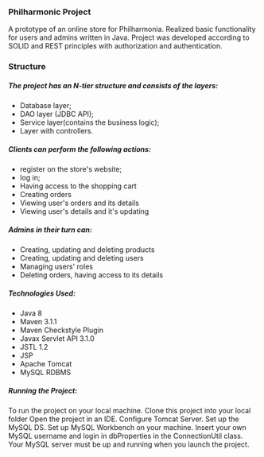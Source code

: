 ### Philharmonic Project 
A prototype of an online store for Philharmonia.
Realized basic functionality for users and admins written in Java.
Project was developed according to SOLID and REST principles with authorization and authentication.

### Structure

##### The project has an N-tier structure and consists of the layers:
* Database layer;
* DAO layer (JDBC API);
* Service layer(contains the business logic);
* Layer with controllers.

##### Clients can perform the following actions:

* register on the store's website;
* log in;
* Having access to the shopping cart
* Creating orders
* Viewing user's orders and its details
* Viewing user's details and it's updating

##### Admins in their turn can:

* Creating, updating and deleting products
* Creating, updating and deleting users
* Managing users' roles
* Deleting orders, having access to its details

##### Technologies Used:
* Java 8
* Maven 3.1.1
* Maven Checkstyle Plugin
* Javax Servlet API 3.1.0
* JSTL 1.2
* JSP
* Apache Tomcat
* MySQL RDBMS

##### Running the Project:
To run the project on your local machine. 
Clone this project into your local folder 
Open the project in an IDE.
Configure Tomcat Server. 
Set up the MySQL DS. 
Set up MySQL Workbench on your machine.
Insert your own MySQL username and login in dbProperties in the ConnectionUtil class.
Your MySQL server must be up and running when you launch the project.
